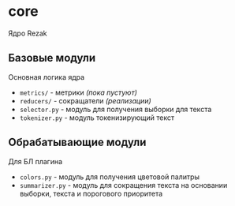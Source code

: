 # core
Ядро Rezak

## Базовые модули
Основная логика ядра
- `metrics/` - метрики  *(пока пустуют)*
- `reducers/` - сокращатели *(реализации)*
- `selector.py` - модуль для получения выборки для текста
- `tokenizer.py` - модуль токенизирующий текст

## Обрабатывающие модули
Для БЛ плагина
- `colors.py` - модуль для получения цветовой палитры
- `summarizer.py` - модуль для сокращения текста на основании выборки, текста и порогового приоритета 